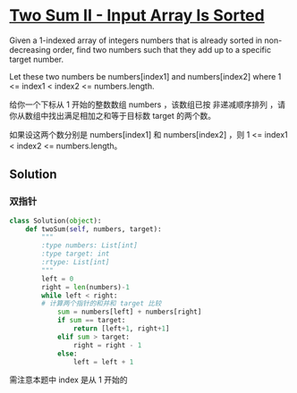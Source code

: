 # [Two Sum II - Input Array Is Sorted](https://leetcode.cn/problems/two-sum-ii-input-array-is-sorted/)

Given a 1-indexed array of integers numbers that is already sorted in non-decreasing order, find two numbers such that they add up to a specific target number. 

Let these two numbers be numbers[index1] and numbers[index2] where 1 <= index1 < index2 <= numbers.length.

给你一个下标从 1 开始的整数数组 numbers ，该数组已按 非递减顺序排列 ，请你从数组中找出满足相加之和等于目标数 target 的两个数。

如果设这两个数分别是 numbers[index1] 和 numbers[index2] ，则 1 <= index1 < index2 <= numbers.length。

## Solution

### 双指针
```Python 
class Solution(object):
    def twoSum(self, numbers, target):
        """
        :type numbers: List[int]
        :type target: int
        :rtype: List[int]
        """
        left = 0 
        right = len(numbers)-1 
        while left < right:
        # 计算两个指针的和并和 target 比较
            sum = numbers[left] + numbers[right]
            if sum == target:
                return [left+1, right+1]
            elif sum > target:
                right = right - 1
            else:
                left = left + 1
```
需注意本题中 index 是从 1 开始的
